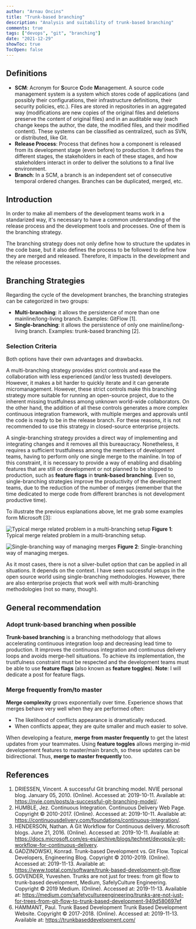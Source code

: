 ```yaml
---
author: "Arnau Oncins"
title: "Trunk-based branching"
description: "Analysis and suitability of trunk-based branching"
comments: true
tags: ["devops", "git", "branching"]
date: "2021-12-29"
showToc: true
TocOpen: false
---
```


## Definitions

* **SCM**: Acronym for **S**ource **C**ode **M**anagement. A source code management system is a system which stores code of applications (and possibly their configurations, their infrastructure definitions, their security policies, etc.). Files are stored in repositories in an aggregated way (modifications are new copies of the original files and deletions preserve the content of original files) and in an auditable way (each change keeps the author, the date, the modified files, and their modified content). These systems can be classified as centralized, such as SVN, or distributed, like Git.
* **Release Process**: Process that defines how a component is released from its development stage (even before) to production. It defines the different stages, the stakeholders in each of these stages, and how stakeholders interact in order to deliver the solutions to a final live environment.
* **Branch**: In a SCM, a branch is an independent set of consecutive temporal ordered changes. Branches can be duplicated, merged, etc.

## Introduction

In order to make all members of the development teams work in a standarized way, it's necessary to have a common understanding of the release process and the development tools and processes. One of them is the branching strategy.

The branching strategy does not only define how to structure the updates in the code base, but it also defines the process to be followed to define how they are merged and released. Therefore, it impacts in the development and the release processes.

## Branching Strategies

Regarding the cycle of the development branches, the branching strategies can be categorized in two groups:

* **Multi-branching**: it allows the persistence of more than one mainline/long-living branch. Examples: GitFlow [1].
* **Single-branching**: it allows the persistence of only one mainline/long-living branch. Examples: trunk-based branching [2].

### Selection Criteria

Both options have their own advantages and drawbacks.

A multi-branching strategy provides strict controls and ease the collaboration with less experienced (and/or less trusted) developers. However, it makes a bit harder to quickly iterate and it can generate micromanagement. However, these strict controls make this branching strategy more suitable for running an open-source project, due to the inherent missing trustfulness among unknown world-wide collaborators. On the other hand, the addition of all these controls generates a more complex continuous integration framework, with multiple merges and approvals until the code is ready to be in the release branch. For these reasons, it is not recommended to use this strategy in closed-source enterprise projects.

A single-branching strategy provides a direct way of implementing and integrating changes and it removes all this bureaucracy. Nonetheless, it requires a sufficient trustfulness among the members of development teams, having to perform only one single merge to the mainline. In top of this constraint, it is necessary to provide a way of enabling and disabling features that are still on development or not planned to be shipped to production, such as **feature flags** in **trunk-based branching**. Even so, single-branching strategies improve the productivity of the development teams, due to the reduction of the number of merges (remember that the time dedicated to merge code from different branches is not development productive time).

To illustrate the previous explanations above, let me grab some examples form Microsoft [3]:

![Typical merge related problem in a multi-branching setup](/img/multibranching.png#center) **Figure 1**: Typical merge related problem in a multi-branching setup.

![Single-branching way of managing merges](/img/singlebranching.png#center) **Figure 2**: Single-branching way of managing merges.

As it most cases, there is not a silver-bullet option that can be applied in all situations. It depends on the context. I have seen successful setups in the open source world using single-branching methodologies. However, there are also enterprise projects that work well with multi-branching methodologies (not so many, though).

## General recommendation

### Adopt trunk-based branching when possible

**Trunk-based branching** is a branching methodology that allows accelerating continuous integration loop and decreasing lead time to production. It improves the continuous integration and continuous delivery loops and avoids merge-hell situations. To achieve its implementation, the trustfulness constraint must be respected and the development teams must be able to use **feature flags** (also known as **feature toggles**). **Note**: I will dedicate a post for feature flags.

### Merge frequently from/to master

**Merge complexity** grows exponentially over time. Experience shows that merges behave very well when they are performed often:

* The likelihood of conflicts appearance is dramatically reduced.
* When conflicts appear, they are quite smaller and much easier to solve.

When developing a feature, **merge from master frequently** to get the latest updates from your teammates. Using **feature toggles** allows merging in-mid developement features to master/main branch, so these updates can be bidirectional. Thus, **merge to master frequently** too.

## References

1. DRIESSEN, Vincent. A successful Git branching model. NVIE personal blog. January 05, 2010. (Online). Accessed at: 2019-10-11. Available at: https://nvie.com/posts/a-successful-git-branching-model/.
2. HUMBLE, Jez. Continuous Integration. Continuous Delivery Web Page. Copyright © 2010-2017. (Online). Accessed at: 2019-10-11. Available at: https://continuousdelivery.com/foundations/continuous-integration/.
3. HENDERSON, Nathan. A Git Workflow for Continuous delivery. Microsoft blogs. June 21, 2016. (Online). Accessed at: 2019-10-11. Available at: https://docs.microsoft.com/es-es/archive/blogs/technet/devops/a-git-workflow-for-continuous-delivery.
4. GADZINOWSKI, Konrad. Trunk-based Development vs. Git Flow. Topical Developers, Engineering Blog. Copyright © 2010-2019. (Online).  Accessed at: 2019-11-13. Available at: https://www.toptal.com/software/trunk-based-development-git-flow
5. GOVENDER, Yuveshen. Trunks are not just for trees: from git flow to trunk-based development, Medium, SafelyCulture Engineering. Copyright © 2019 Medium. (Online). Accessed at: 2019-11-13. Available at: https://medium.com/safetycultureengineering/trunks-are-not-just-for-trees-from-git-flow-to-trunk-based-development-949d580697ef
6. HAMMANT, Paul. Trunk Based Development Trunk Based Development Website. Copyright © 2017-2018. (Online). Accessed at: 2019-11-13. Available at: https://trunkbaseddevelopment.com/






